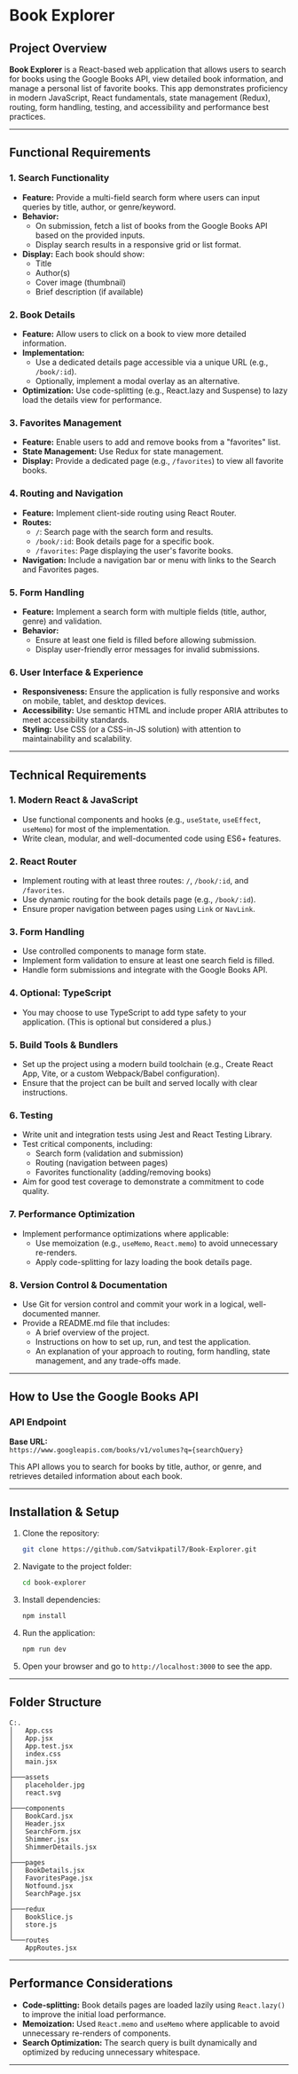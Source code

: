 

# Book Explorer

## Project Overview

**Book Explorer** is a React-based web application that allows users to search for books using the Google Books API, view detailed book information, and manage a personal list of favorite books. This app demonstrates proficiency in modern JavaScript, React fundamentals, state management (Redux), routing, form handling, testing, and accessibility and performance best practices.

---

## Functional Requirements

### 1. Search Functionality
- **Feature:** Provide a multi-field search form where users can input queries by title, author, or genre/keyword.
- **Behavior:** 
  - On submission, fetch a list of books from the Google Books API based on the provided inputs.
  - Display search results in a responsive grid or list format.
- **Display:** Each book should show:
  - Title
  - Author(s)
  - Cover image (thumbnail)
  - Brief description (if available)

### 2. Book Details
- **Feature:** Allow users to click on a book to view more detailed information.
- **Implementation:** 
  - Use a dedicated details page accessible via a unique URL (e.g., `/book/:id`).
  - Optionally, implement a modal overlay as an alternative.
- **Optimization:** Use code-splitting (e.g., React.lazy and Suspense) to lazy load the details view for performance.

### 3. Favorites Management
- **Feature:** Enable users to add and remove books from a "favorites" list.
- **State Management:** Use Redux for state management.
- **Display:** Provide a dedicated page (e.g., `/favorites`) to view all favorite books.

### 4. Routing and Navigation
- **Feature:** Implement client-side routing using React Router.
- **Routes:**
  - `/`: Search page with the search form and results.
  - `/book/:id`: Book details page for a specific book.
  - `/favorites`: Page displaying the user's favorite books.
- **Navigation:** Include a navigation bar or menu with links to the Search and Favorites pages.

### 5. Form Handling
- **Feature:** Implement a search form with multiple fields (title, author, genre) and validation.
- **Behavior:** 
  - Ensure at least one field is filled before allowing submission.
  - Display user-friendly error messages for invalid submissions.

### 6. User Interface & Experience
- **Responsiveness:** Ensure the application is fully responsive and works on mobile, tablet, and desktop devices.
- **Accessibility:** Use semantic HTML and include proper ARIA attributes to meet accessibility standards.
- **Styling:** Use CSS (or a CSS-in-JS solution) with attention to maintainability and scalability.

---

## Technical Requirements

### 1. Modern React & JavaScript
- Use functional components and hooks (e.g., `useState`, `useEffect`, `useMemo`) for most of the implementation.
- Write clean, modular, and well-documented code using ES6+ features.

### 2. React Router
- Implement routing with at least three routes: `/`, `/book/:id`, and `/favorites`.
- Use dynamic routing for the book details page (e.g., `/book/:id`).
- Ensure proper navigation between pages using `Link` or `NavLink`.

### 3. Form Handling
- Use controlled components to manage form state.
- Implement form validation to ensure at least one search field is filled.
- Handle form submissions and integrate with the Google Books API.

### 4. Optional: TypeScript
- You may choose to use TypeScript to add type safety to your application. (This is optional but considered a plus.)

### 5. Build Tools & Bundlers
- Set up the project using a modern build toolchain (e.g., Create React App, Vite, or a custom Webpack/Babel configuration).
- Ensure that the project can be built and served locally with clear instructions.

### 6. Testing
- Write unit and integration tests using Jest and React Testing Library.
- Test critical components, including:
  - Search form (validation and submission)
  - Routing (navigation between pages)
  - Favorites functionality (adding/removing books)
- Aim for good test coverage to demonstrate a commitment to code quality.

### 7. Performance Optimization
- Implement performance optimizations where applicable:
  - Use memoization (e.g., `useMemo`, `React.memo`) to avoid unnecessary re-renders.
  - Apply code-splitting for lazy loading the book details page.

### 8. Version Control & Documentation
- Use Git for version control and commit your work in a logical, well-documented manner.
- Provide a README.md file that includes:
  - A brief overview of the project.
  - Instructions on how to set up, run, and test the application.
  - An explanation of your approach to routing, form handling, state management, and any trade-offs made.

---

## How to Use the Google Books API

### API Endpoint

**Base URL:**  
`https://www.googleapis.com/books/v1/volumes?q={searchQuery}`

This API allows you to search for books by title, author, or genre, and retrieves detailed information about each book.

---

## Installation & Setup

1. Clone the repository:
   ```bash
   git clone https://github.com/Satvikpatil7/Book-Explorer.git
   ```

2. Navigate to the project folder:
   ```bash
   cd book-explorer
   ```

3. Install dependencies:
   ```bash
   npm install
   ```

4. Run the application:
   ```bash
   npm run dev
   ```

5. Open your browser and go to `http://localhost:3000` to see the app.

---

## Folder Structure

```
C:.
│   App.css
│   App.jsx
│   App.test.jsx
│   index.css
│   main.jsx
│
├───assets
│   placeholder.jpg
│   react.svg
│
├───components
│   BookCard.jsx
│   Header.jsx
│   SearchForm.jsx
│   Shimmer.jsx
│   ShimmerDetails.jsx
│
├───pages
│   BookDetails.jsx
│   FavoritesPage.jsx
│   Notfound.jsx
│   SearchPage.jsx
│
├───redux
│   BookSlice.js
│   store.js
│       
└───routes
    AppRoutes.jsx
```

---

## Performance Considerations

- **Code-splitting:** Book details pages are loaded lazily using `React.lazy()` to improve the initial load performance.
- **Memoization:** Used `React.memo` and `useMemo` where applicable to avoid unnecessary re-renders of components.
- **Search Optimization:** The search query is built dynamically and optimized by reducing unnecessary whitespace.

---



